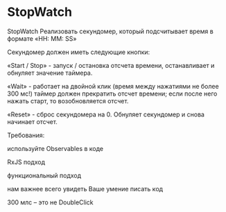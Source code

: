 # StopWatch

StopWatch
Реализовать секундомер, который подсчитывает время в формате «HH: MM: SS»

Секундомер должен иметь следующие кнопки:

«Start / Stop» - запуск / остановка отсчета времени, останавливает и обнуляет значение таймера.

«Wait» - работает на двойной клик (время между нажатиями не более 300 мс!) таймер должен прекратить отсчет времени; если после него нажать старт, то возобновляется отсчет.

«Reset» - сброс секундомера на 0. Обнуляет секундомер и снова начинает отсчет.

Требования:

используйте Observables в коде

RxJS подход

функциональный подход

нам важнее всего увидеть Ваше умение писать код

300 млс – это не DoubleClick
